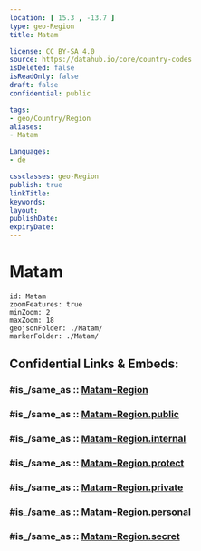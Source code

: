 ```yaml
---
location: [ 15.3 , -13.7 ] 
type: geo-Region
title: Matam

license: CC BY-SA 4.0
source: https://datahub.io/core/country-codes
isDeleted: false
isReadOnly: false
draft: false
confidential: public

tags:
- geo/Country/Region
aliases:
- Matam

Languages:
- de

cssclasses: geo-Region
publish: true
linkTitle: 
keywords: 
layout: 
publishDate: 
expiryDate: 
---
```


# Matam

```leaflet
id: Matam
zoomFeatures: true 
minZoom: 2 
maxZoom: 18
geojsonFolder: ./Matam/
markerFolder: ./Matam/
```


## Confidential Links & Embeds: 

### #is_/same_as :: [Matam-Region](/_Standards/Earth/Continent/Africa/Africa~West/Senegal/regions~Senegal/Matam-Region.md) 

### #is_/same_as :: [Matam-Region.public](/_public/Earth/Continent/Africa/Africa~West/Senegal/regions~Senegal/Matam-Region.public.md) 

### #is_/same_as :: [Matam-Region.internal](/_internal/Earth/Continent/Africa/Africa~West/Senegal/regions~Senegal/Matam-Region.internal.md) 

### #is_/same_as :: [Matam-Region.protect](/_protect/Earth/Continent/Africa/Africa~West/Senegal/regions~Senegal/Matam-Region.protect.md) 

### #is_/same_as :: [Matam-Region.private](/_private/Earth/Continent/Africa/Africa~West/Senegal/regions~Senegal/Matam-Region.private.md) 

### #is_/same_as :: [Matam-Region.personal](/_personal/Earth/Continent/Africa/Africa~West/Senegal/regions~Senegal/Matam-Region.personal.md) 

### #is_/same_as :: [Matam-Region.secret](/_secret/Earth/Continent/Africa/Africa~West/Senegal/regions~Senegal/Matam-Region.secret.md)

